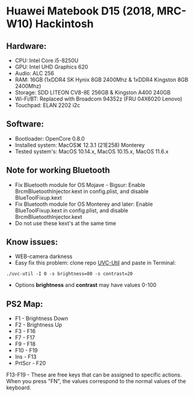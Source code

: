 # Huawei Matebook D15 (2018, MRC-W10) Hackintosh
## Hardware:
- CPU: Intel Core i5-8250U
- GPU: Intel UHD Graphics 620
- Audio: ALC 256
- RAM: 16GB (1xDDR4 SK Hynix 8GB 2400Mhz & 1xDDR4 Kingston 8GB 2400Mhz)
- Storage: SDD LITEON CV8-8E 256GB & Kingston A400 240GB
- Wi-Fi/BT: Replaced with Broadcom 94352z (FRU 04X6020 Lenovo)
- Touchpad: ELAN 2202 i2c

## Software:
- Bootloader: OpenCore 0.8.0
- Installed system: MacOS⌘ 12.3.1 (21E258) Monterey
- Tested system's: MacOS 10.14.x, MacOS 10.15.x, MacOS 11.6.x

## Note for working Bluetooth
- Fix Bluetooth module for OS Mojave - Bigsur: Enable BrcmBluetoothInjector.kext in config.plist, and disable BlueToolFixup.kext
- Fix Bluetooth module for OS Monterey and later: Enable BlueToolFixup.kext in config.plist, and disable BrcmBluetoothInjector.kext
- Do not use these kext's at the same time

## Know issues:
- WEB-camera darkness
- Easy fix this problem: clone repo [UVC-Util](https://github.com/jtfrey/uvc-util) and paste in Terminal:
~~~~
./uvc-util -I 0 -s brightness=80 -s contrast=20
~~~~
- Options **brightness** and **contrast** may have values 0-100 
## PS2 Map:
- F1 - Brightness Down
- F2 - Brightness Up
- F3 - F16
- F7 - F17
- F9 - F18
- F10 - F19
- Ins - F13
- PrtScr - F20

F13-F19 - These are free keys that can be assigned to specific actions.
When you press "FN", the values correspond to the normal values of the keyboard.
